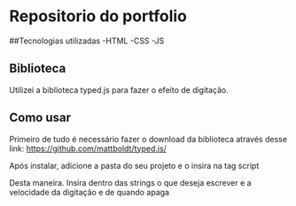 # Repositorio do portfolio

##Tecnologias utilizadas
-HTML
-CSS
-JS

## Biblioteca

Utilizei a biblioteca typed.js para fazer o efeito de digitação.

## Como usar

Primeiro de tudo é necessário fazer o download da biblioteca através desse link: https://github.com/mattboldt/typed.js/

Após instalar, adicione a pasta do seu projeto e o insira na tag script

<script src="typed.js"></script>

<script>
    var typed = new Typed('.type', {
        strings: [
          "Desenvolvedor Front End",
          "Formado em Análise e desenvolvimento de sistemas",
          "Apaixonado por JavaScript"
        ],
        typeSpeed: 60,
        backSpeed: 100,
        loop: true
      });
</script>

Desta maneira. Insira dentro das strings o que deseja escrever e a velocidade da digitação e de quando apaga